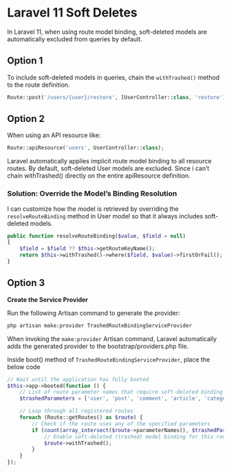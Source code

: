 # Laravel 11 Soft Deletes
In Laravel 11, when using route model binding, soft-deleted models are automatically excluded from queries by default.

## Option 1

To include soft-deleted models in queries, chain the `withTrashed()` method to the route definition.

```php
Route::post('/users/{user}/restore', [UserController::class, 'restore'])->withTrashed();
```

## Option 2

When using an API resource like:

```php
Route::apiResource('users', UserController::class);
```

Laravel automatically applies implicit route model binding to all resource routes.
By default, soft-deleted User models are excluded. Since i can’t chain withTrashed() directly on the entire apiResource definition.

### Solution: Override the Model’s Binding Resolution

I can customize how the model is retrieved by overriding the `resolveRouteBinding` method in User model so that it always includes soft-deleted models.

```php
public function resolveRouteBinding($value, $field = null)
{
    $field = $field ?? $this->getRouteKeyName();
    return $this->withTrashed()->where($field, $value)->firstOrFail();
}
```

## Option 3

**Create the Service Provider**

Run the following Artisan command to generate the provider:

```bash
php artisan make:provider TrashedRouteBindingServiceProvider
```
When invoking the `make:provider` Artisan command, Laravel automatically adds the generated provider to the bootstrap/providers.php file.

Inside boot() method of `TrashedRouteBindingServiceProvider`, place the below code

```php
// Wait until the application has fully booted
$this->app->booted(function () {
    // List of route parameter names that require soft-deleted binding
    $trashedParameters = ['user', 'post', 'comment', 'article', 'category'];

    // Loop through all registered routes
    foreach (Route::getRoutes() as $route) {
        // Check if the route uses any of the specified parameters
        if (count(array_intersect($route->parameterNames(), $trashedParameters)) > 0) {
            // Enable soft-deleted (trashed) model binding for this route
            $route->withTrashed();
        }
    }
});
```
